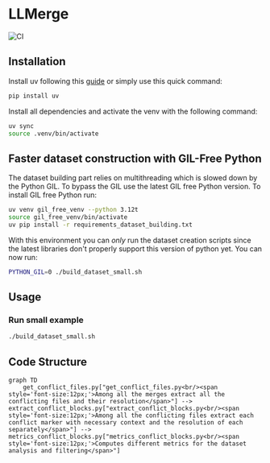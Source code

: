 # LLMerge

![CI](https://github.com/benedikt-schesch/LLMerge/actions/workflows/ci.yml/badge.svg)

## Installation

Install uv following this [guide](https://docs.astral.sh/uv/getting-started/installation/#standalone-installer) or simply use this quick command:

```bash
pip install uv
```

Install all dependencies and activate the venv with the following command:

```bash
uv sync
source .venv/bin/activate
```

## Faster dataset construction with GIL-Free Python

The dataset building part relies on multithreading which is slowed down by the Python GIL.
To bypass the GIL use the latest GIL free Python version.
To install GIL free Python run:

```bash
uv venv gil_free_venv --python 3.12t
source gil_free_venv/bin/activate
uv pip install -r requirements_dataset_building.txt
```

With this environment you can *only* run the dataset creation scripts since the latest libraries don't properly support this version of python yet.
You can now run:

```bash
PYTHON_GIL=0 ./build_dataset_small.sh
```


## Usage

### Run small example

```bash
./build_dataset_small.sh
```

## Code Structure

```mermaid
graph TD
    get_conflict_files.py["get_conflict_files.py<br/><span style='font-size:12px;'>Among all the merges extract all the conflicting files and their resolution</span>"] --> extract_conflict_blocks.py["extract_conflict_blocks.py<br/><span style='font-size:12px;'>Among all the conflicting files extract each conflict marker with necessary context and the resolution of each separately</span>"] --> metrics_conflict_blocks.py["metrics_conflict_blocks.py<br/><span style='font-size:12px;'>Computes different metrics for the dataset analysis and filtering</span>"]
```
